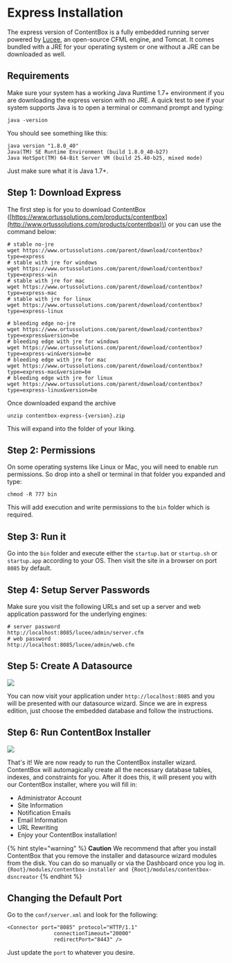 # Express Installation

The express version of ContentBox is a fully embedded running server powered by [Lucee](http://lucee.org/), an open-source CFML engine, and Tomcat. It comes bundled with a JRE for your operating system or one without a JRE can be downloaded as well.

## Requirements

Make sure your system has a working Java Runtime 1.7+ environment if you are downloading the express version with no JRE. A quick test to see if your system supports Java is to open a terminal or command prompt and typing:

```text
java -version
```

You should see something like this:

```text
java version "1.8.0_40"
Java(TM) SE Runtime Environment (build 1.8.0_40-b27)
Java HotSpot(TM) 64-Bit Server VM (build 25.40-b25, mixed mode)
```

Just make sure what it is Java 1.7+.

## Step 1: Download Express

The first step is for you to download ContentBox \([https://www.ortussolutions.com/products/contentbox](http://www.ortussolutions.com/products/contentbox)\) or you can use the command below:

```text
# stable no-jre
wget https://www.ortussolutions.com/parent/download/contentbox?type=express
# stable with jre for windows
wget https://www.ortussolutions.com/parent/download/contentbox?type=express-win
# stable with jre for mac
wget https://www.ortussolutions.com/parent/download/contentbox?type=express-mac
# stable with jre for linux
wget https://www.ortussolutions.com/parent/download/contentbox?type=express-linux

# bleeding edge no-jre
wget https://www.ortussolutions.com/parent/download/contentbox?type=express&version=be
# bleeding edge with jre for windows
wget https://www.ortussolutions.com/parent/download/contentbox?type=express-win&version=be
# bleeding edge with jre for mac
wget https://www.ortussolutions.com/parent/download/contentbox?type=express-mac&version=be
# bleeding edge with jre for linux
wget https://www.ortussolutions.com/parent/download/contentbox?type=express-linux&version=be
```

Once downloaded expand the archive

```text
unzip contentbox-express-{version}.zip
```

This will expand into the folder of your liking.

## Step 2: Permissions

On some operating systems like Linux or Mac, you will need to enable run permissions. So drop into a shell or terminal in that folder you expanded and type:

```text
chmod -R 777 bin
```

This will add execution and write permissions to the `bin` folder which is required.

## Step 3: Run it

Go into the `bin` folder and execute either the `startup.bat` or `startup.sh` or `startup.app` according to your OS. Then visit the site in a browser on port `8085` by default.

## Step 4: Setup Server Passwords

Make sure you visit the following URLs and set up a server and web application password for the underlying engines:

```text
# server password
http://localhost:8085/lucee/admin/server.cfm
# web password
http://localhost:8085/lucee/admin/web.cfm
```

## Step 5: Create A Datasource

![](../../.gitbook/assets/datasource_wizard.png)

You can now visit your application under `http://localhost:8085` and you will be presented with our datasource wizard. Since we are in express edition, just choose the embedded database and follow the instructions.

## Step 6: Run ContentBox Installer

![](../../.gitbook/assets/installer_wizard.png)

That's it! We are now ready to run the ContentBox installer wizard. ContentBox will automagically create all the necessary database tables, indexes, and constraints for you. After it does this, it will present you with our ContentBox installer, where you will fill in:

* Administrator Account
* Site Information
* Notification Emails
* Email Information
* URL Rewriting
* Enjoy your ContentBox installation!

{% hint style="warning" %}
**Caution** We recommend that after you install ContentBox that you remove the installer and datasource wizard modules from the disk. You can do so manually or via the Dashboard once you log in. `{Root}/modules/contentbox-installer and {Root}/modules/contentbox-dsncreator`
{% endhint %}

## Changing the Default Port

Go to the `conf/server.xml` and look for the following:

```markup
<Connector port="8085" protocol="HTTP/1.1"
               connectionTimeout="20000"
               redirectPort="8443" />
```

Just update the `port` to whatever you desire.

